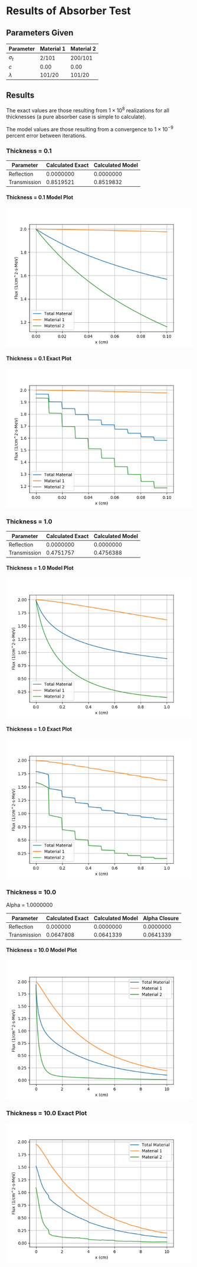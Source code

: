 # Results of Absorber Test

## Parameters Given

Parameter | Material 1 | Material 2
--- | --- | ---
$\sigma_t$ | 2/101 | 200/101
$c$ | 0.00 | 0.00
$\lambda$ | 101/20 | 101/20

## Results

The exact values are those resulting from $1 \times 10^8$ realizations for all thicknesses (a pure absorber case is simple to calculate).

The model values are those resulting from a convergence to $1 \times 10^{-9}$ percent error between iterations.

### Thickness = 0.1

Parameter | Calculated Exact | Calculated Model
--- | --- | ---
Reflection | 0.0000000 | 0.0000000
Transmission | 0.8519521 | 0.8519832

#### Thickness = 0.1 Model Plot

![0.1 Thickness Model](./absorber_0_1_model.png)

#### Thickness = 0.1 Exact Plot

![0.1 Thickness Exact](./absorber_0_1_exact.png)

### Thickness = 1.0

Parameter | Calculated Exact | Calculated Model
--- | --- | ---
Reflection | 0.0000000 | 0.0000000
Transmission | 0.4751757 | 0.4756388

#### Thickness = 1.0 Model Plot

![1.0 Thickness Model](./absorber_1_0_model.png)

#### Thickness = 1.0 Exact Plot

![1.0 Thickness Exact](./absorber_1_0_exact.png)

### Thickness = 10.0

Alpha = 1.0000000

Parameter | Calculated Exact | Calculated Model | Alpha Closure
--- | --- | --- | ---
Reflection | 0.000000 | 0.0000000 | 0.0000000
Transmission | 0.0647808 | 0.0641339 | 0.0641339

#### Thickness = 10.0 Model Plot

![10.0 Thickness Model](./absorber_10_0_model.png)

### Thickness = 10.0 Exact Plot

![10.0 Thickness Exact](./absorber_10_0_exact.png)
